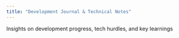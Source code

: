 ```yaml
---
title: "Development Journal & Technical Notes"
---
```

Insights on development progress, tech hurdles, and key learnings